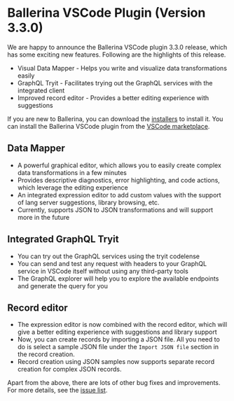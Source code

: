 # Ballerina VSCode Plugin (Version 3.3.0) 

We are happy to announce the Ballerina VSCode plugin 3.3.0 release, which has some exciting new features. Following are the highlights of this release.
- Visual Data Mapper - Helps you write and visualize data transformations easily
- GraphQL Tryit - Facilitates  trying out the GraphQL services with the integrated client 
- Improved record editor - Provides a better editing experience with suggestions 

If you are new to Ballerina, you can download the [installers](/downloads/#swanlake) to install it. You can install the Ballerina VSCode plugin from the [VSCode marketplace](https://marketplace.visualstudio.com/items?itemName=WSO2.ballerina). 

## Data Mapper
- A powerful graphical editor, which allows you to easily create complex data transformations in a few minutes
- Provides descriptive diagnostics, error highlighting, and code actions, which leverage the editing experience
- An integrated expression editor to add custom values with the support of lang server suggestions, library browsing, etc.
- Currently, supports JSON to JSON transformations and will support more in the future

## Integrated GraphQL Tryit
- You can try out the GraphQL services using the tryit codelense 
- You can send and test any request with headers to your GraphQL service in VSCode itself without using any third-party tools
- The GraphQL explorer will help you to explore the available endpoints and  generate the query for you

## Record editor
- The expression editor is now combined with the record editor, which will give a better editing experience with suggestions and library support
- Now, you can create records by importing a JSON file. All you need to do is select a sample JSON file under the `Import JSON file` section in the record creation.
- Record creation using JSON samples now supports separate record creation for complex JSON records. 

Apart from the above, there are lots of other bug fixes and improvements. For more details, see the [issue list](). 

